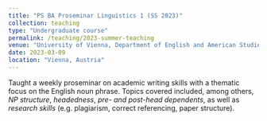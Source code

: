```yaml
---
title: "PS BA Proseminar Linguistics 1 (SS 2023)"
collection: teaching
type: "Undergraduate course"
permalink: /teaching/2023-summer-teaching
venue: "University of Vienna, Department of English and American Studies"
date: 2023-03-09
location: "Vienna, Austria"
---
```


Taught a weekly proseminar on academic writing skills with a thematic focus on the English noun phrase. Topics covered included, among others, _NP structure_, _headedness_, _pre- and post-head dependents_, as well as _research skills_ (e.g. plagiarism, correct referencing, paper structure).